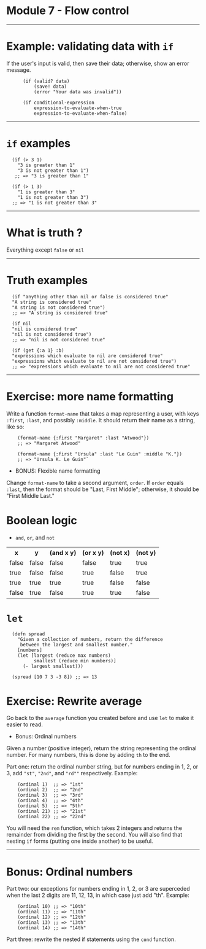 # Module 7 - Flow control

------------------

# Example: validating data with `if`

If the user's input is valid, then save their data; otherwise, show an
error message.

~~~
      (if (valid? data)
          (save! data)
          (error "Your data was invalid"))

      (if conditional-expression
          expression-to-evaluate-when-true
          expression-to-evaluate-when-false)
~~~

------------------

# `if` examples

~~~
  (if (> 3 1)
    "3 is greater than 1"
    "3 is not greater than 1")
   ;; => "3 is greater than 1"

  (if (> 1 3)
    "1 is greater than 3"
    "1 is not greater than 3")
  ;; => "1 is not greater than 3"
~~~

------------------

# What is truth ?

Everything except `false` or `nil`

------------------

# Truth examples

~~~
  (if "anything other than nil or false is considered true"
  "A string is considered true"
  "A string is not considered true")
  ;; => "A string is considered true"

  (if nil
  "nil is considered true"
  "nil is not considered true")
  ;; => "nil is not considered true"

  (if (get {:a 1} :b)
  "expressions which evaluate to nil are considered true"
  "expressions which evaluate to nil are not considered true")
  ;; => "expressions which evaluate to nil are not considered true"
~~~


------------------


# Exercise: more name formatting

Write a function `format-name` that takes a map representing a user,
with keys `:first`, `:last`, and possibly `:middle`. It should return
their name as a string, like so:

~~~
    (format-name {:first "Margaret" :last "Atwood"})
    ;; => "Margaret Atwood"

    (format-name {:first "Ursula" :last "Le Guin" :middle "K."})
    ;; => "Ursula K. Le Guin"`
~~~

* BONUS: Flexible name formatting

Change `format-name` to take a second argument, `order`. If `order`
equals `:last`, then the format should be "Last, First Middle";
otherwise, it should be "First Middle Last."

# Boolean logic

* `and`, `or`, and `not`
<table>
<tr>
<th colspan="1" rowspan="1">x</th>
<th colspan="1" rowspan="1">y</th>
<th colspan="1" rowspan="1">(and x y)</th>
<th colspan="1" rowspan="1">(or x y)</th>
<th colspan="1" rowspan="1">(not x)</th>
<th colspan="1" rowspan="1">(not y)</th>
</tr>
<tr>
<td colspan="1" rowspan="1">false</td>
<td colspan="1" rowspan="1">false</td>
<td colspan="1" rowspan="1">false</td>
<td colspan="1" rowspan="1">false</td>
<td colspan="1" rowspan="1">true</td>
<td colspan="1" rowspan="1">true</td>
</tr>
<tr>
<td colspan="1" rowspan="1">true</td>
<td colspan="1" rowspan="1">false</td>
<td colspan="1" rowspan="1">false</td>
<td colspan="1" rowspan="1">true</td>
<td colspan="1" rowspan="1">false</td>
<td colspan="1" rowspan="1">true</td>
</tr>
<tr>
<td colspan="1" rowspan="1">true</td>
<td colspan="1" rowspan="1">true</td>
<td colspan="1" rowspan="1">true</td>
<td colspan="1" rowspan="1">true</td>
<td colspan="1" rowspan="1">false</td>
<td colspan="1" rowspan="1">false</td>
</tr>
<tr>
<td colspan="1" rowspan="1">false</td>
<td colspan="1" rowspan="1">true</td>
<td colspan="1" rowspan="1">false</td>
<td colspan="1" rowspan="1">true</td>
<td colspan="1" rowspan="1">true</td>
<td colspan="1" rowspan="1">false</td>
</tr>
</table>

# `let`

~~~
  (defn spread
    "Given a collection of numbers, return the difference
     between the largest and smallest number."
    [numbers]
    (let [largest (reduce max numbers)
          smallest (reduce min numbers)]
      (- largest smallest)))

  (spread [10 7 3 -3 8]) ;; => 13
~~~

# Exercise: Rewrite average

Go back to the `average` function you created before and use `let` to
make it easier to read.

* Bonus: Ordinal numbers

Given a number (positive integer), return the string representing the
ordinal number. For many numbers, this is done by adding `th` to the
end.

Part one: return the ordinal number string, but for numbers ending in
1, 2, or 3, add `"st"`, `"2nd"`, and `"rd""` respectively. Example:

~~~
    (ordinal 1)  ;; => "1st"
    (ordinal 2)  ;; => "2nd"
    (ordinal 3)  ;; => "3rd"
    (ordinal 4)  ;; => "4th"
    (ordinal 5)  ;; => "5th"
    (ordinal 21) ;; => "21st"
    (ordinal 22) ;; => "22nd"
~~~

You will need the `rem` function, which takes 2 integers and returns
the remainder from dividing the first by the second. You will also
find that nesting `if` forms (putting one inside another) to be
useful.

------------------

# Bonus: Ordinal numbers

Part two: our exceptions for numbers ending in 1, 2, or 3 are
superceded when the last 2 digits are 11, 12, 13, in which case just
add "th". Example:

~~~
    (ordinal 10) ;; => "10th"
    (ordinal 11) ;; => "11th"
    (ordinal 12) ;; => "12th"
    (ordinal 13) ;; => "13th"
    (ordinal 14) ;; => "14th"
~~~

Part three: rewrite the nested if statements using the `cond`
function.
